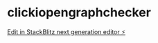 # clickiopengraphchecker

[Edit in StackBlitz next generation editor ⚡️](https://stackblitz.com/~/github.com/Joinclicki/clickiopengraphchecker)